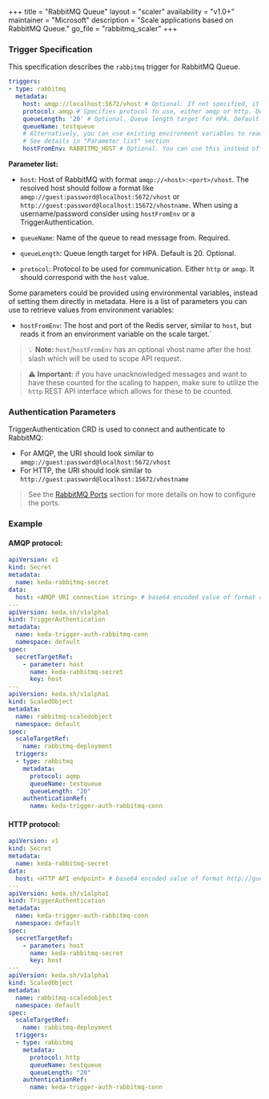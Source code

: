 +++
title = "RabbitMQ Queue"
layout = "scaler"
availability = "v1.0+"
maintainer = "Microsoft"
description = "Scale applications based on RabbitMQ Queue."
go_file = "rabbitmq_scaler"
+++

### Trigger Specification

This specification describes the `rabbitmq` trigger for RabbitMQ Queue.

```yaml
triggers:
- type: rabbitmq
  metadata:
    host: amqp://localhost:5672/vhost # Optional. If not specified, it must be done by using TriggerAuthentication.
    protocol: amqp # Specifies protocol to use, either amqp or http. Default value is amqp.
    queueLength: '20' # Optional. Queue length target for HPA. Default: 20 messages
    queueName: testqueue
    # Alternatively, you can use existing environment variables to read configuration from:
    # See details in "Parameter list" section
    hostFromEnv: RABBITMQ_HOST # Optional. You can use this instead of `host` parameter
```

**Parameter list:**

- `host`: Host of RabbitMQ with format `amqp://<host>:<port>/vhost`. The resolved host should follow a format like `amqp://guest:password@localhost:5672/vhost` or 
    `http://guest:password@localhost:15672/vhostname`. When using a username/password consider using `hostFromEnv` or a TriggerAuthentication.

- `queueName`: Name of the queue to read message from. Required.
- `queueLength`: Queue length target for HPA. Default is 20. Optional.
- `protocol`: Protocol to be used for communication. Either `http` or `amqp`. It should correspond with the `host` value.

Some parameters could be provided using environmental variables, instead of setting them directly in metadata. Here is a list of parameters you can use to retrieve values from environment variables:

- `hostFromEnv`: The host and port of the Redis server, similar to `host`, but reads it from an environment variable on the scale target.`

> 💡 **Note:** `host`/`hostFromEnv` has an optional vhost name after the host slash which will be used to scope API request.

> ⚠ **Important:** if you have unacknowledged messages and want to have these counted for the scaling to happen, make sure to utilize the `http` REST API interface which allows for these to be counted.

### Authentication Parameters

TriggerAuthentication CRD is used to connect and authenticate to RabbitMQ:

- For AMQP, the URI should look similar to `amqp://guest:password@localhost:5672/vhost`
- For HTTP, the URI should look similar to `http://guest:password@localhost:15672/vhostname`

> See the [RabbitMQ Ports](https://www.rabbitmq.com/networking.html#ports) section for more details on how to configure the ports.

### Example

#### AMQP protocol:

```yaml
apiVersion: v1
kind: Secret
metadata:
  name: keda-rabbitmq-secret
data:
  host: <AMQP URI connection string> # base64 encoded value of format amqp://guest:password@localhost:5672/vhost
---
apiVersion: keda.sh/v1alpha1
kind: TriggerAuthentication
metadata:
  name: keda-trigger-auth-rabbitmq-conn
  namespace: default
spec:
  secretTargetRef:
    - parameter: host
      name: keda-rabbitmq-secret
      key: host
---
apiVersion: keda.sh/v1alpha1
kind: ScaledObject
metadata:
  name: rabbitmq-scaledobject
  namespace: default
spec:
  scaleTargetRef:
    name: rabbitmq-deployment
  triggers:
  - type: rabbitmq
    metadata:
      protocol: aqmp
      queueName: testqueue
      queueLength: "20"
    authenticationRef:
      name: keda-trigger-auth-rabbitmq-conn
```

#### HTTP protocol:

```yaml
apiVersion: v1
kind: Secret
metadata:
  name: keda-rabbitmq-secret
data:
  host: <HTTP API endpoint> # base64 encoded value of format http://guest:password@localhost:15672/vhostname
---
apiVersion: keda.sh/v1alpha1
kind: TriggerAuthentication
metadata:
  name: keda-trigger-auth-rabbitmq-conn
  namespace: default
spec:
  secretTargetRef:
    - parameter: host
      name: keda-rabbitmq-secret
      key: host
---
apiVersion: keda.sh/v1alpha1
kind: ScaledObject
metadata:
  name: rabbitmq-scaledobject
  namespace: default
spec:
  scaleTargetRef:
    name: rabbitmq-deployment
  triggers:
  - type: rabbitmq
    metadata:
      protocol: http
      queueName: testqueue
      queueLength: "20"
    authenticationRef:
      name: keda-trigger-auth-rabbitmq-conn
```
